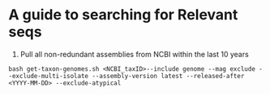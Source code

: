 # A guide to searching for Relevant seqs

1. Pull all non-redundant assemblies from NCBI within the last 10 years
```
bash get-taxon-genomes.sh <NCBI_taxID>--include genome --mag exclude --exclude-multi-isolate --assembly-version latest --released-after <YYYY-MM-DD> --exclude-atypical
```